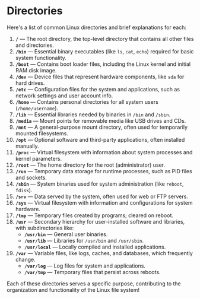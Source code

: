 # Directories

Here's a list of common Linux directories and brief explanations for each:

1. **`/`** — The root directory, the top-level directory that contains all other files and directories.
2. **`/bin`** — Essential binary executables (like `ls`, `cat`, `echo`) required for basic system functionality.
3. **`/boot`** — Contains boot loader files, including the Linux kernel and initial RAM disk image.
4. **`/dev`** — Device files that represent hardware components, like `sda` for hard drives.
5. **`/etc`** — Configuration files for the system and applications, such as network settings and user account info.
6. **`/home`** — Contains personal directories for all system users (`/home/username`).
7. **`/lib`** — Essential libraries needed by binaries in `/bin` and `/sbin`.
8. **`/media`** — Mount points for removable media like USB drives and CDs.
9. **`/mnt`** — A general-purpose mount directory, often used for temporarily mounted filesystems.
10. **`/opt`** — Optional software and third-party applications, often installed manually.
11. **`/proc`** — Virtual filesystem with information about system processes and kernel parameters.
12. **`/root`** — The home directory for the root (administrator) user.
13. **`/run`** — Temporary data storage for runtime processes, such as PID files and sockets.
14. **`/sbin`** — System binaries used for system administration (like `reboot`, `fdisk`).
15. **`/srv`** — Data served by the system, often used for web or FTP servers.
16. **`/sys`** — Virtual filesystem with information and configurations for system hardware.
17. **`/tmp`** — Temporary files created by programs; cleared on reboot.
18. **`/usr`** — Secondary hierarchy for user-installed software and libraries, with subdirectories like:
    * **`/usr/bin`** — General user binaries.
    * **`/usr/lib`** — Libraries for `/usr/bin` and `/usr/sbin`.
    * **`/usr/local`** — Locally compiled and installed applications.
19. **`/var`** — Variable files, like logs, caches, and databases, which frequently change.
    * **`/var/log`** — Log files for system and applications.
    * **`/var/tmp`** — Temporary files that persist across reboots.

Each of these directories serves a specific purpose, contributing to the organization and functionality of the Linux file system!
